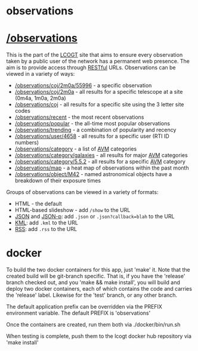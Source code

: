 observations
============

[/observations](http://lcogt.net/observations)
=============

This is the part of the [LCOGT](http://lcogt.net/) site that aims to ensure every observation taken by a public user of the network has a permanent web presence. The aim is to provide access through [RESTful](https://en.wikipedia.org/wiki/Representational_state_transfer) URLs. Observations can be viewed in a variety of ways:

* [/observations/coj/2m0a/55996](http://lcogt.net/observations/coj/2m0a/55996) - a specific observation
* [/observations/coj/2m0a](http://lcogt.net/observations/coj/2m0a) - all results for a specific telescope at a site (0m4a, 1m0a, 2m0a)
* [/observations/coj](http://lcogt.net/observations/coj) - all results for a specific site using the 3 letter site codes
* [/observations/recent](http://lcogt.net/observations/recent) - the most recent observations
* [/observations/popular](http://lcogt.net/observations/popular) - the all-time most popular observations
* [/observations/trending](http://lcogt.net/observations/trending) - a combination of popularity and recency
* [/observations/user/4658](http://lcogt.net/observations/user/4658) - all results for a specific user (RTI ID numbers)
* [/observations/category](http://lcogt.net/observations/category) - a list of [AVM](http://www.virtualastronomy.org/avm_metadata.php) categories
* [/observations/category/galaxies](http://lcogt.net/observations/category/galaxies) - all results for major [AVM](http://www.virtualastronomy.org/avm_metadata.php) categories
* [/observations/category/5.5.2](http://lcogt.net/observations/category/5.5.2) - all results for a specific [AVM](http://www.virtualastronomy.org/avm_metadata.php) category
* [/observations/map](http://lcogt.net/observations/map) - a heat map of observations within the past month
* [/observations/object/M42](http://lcogt.net/observations/object/M42) - named astronomical objects have a breakdown of their exposure times

Groups of observations can be viewed in a variety of formats:

* HTML - the default
* HTML-based slideshow - add `/show` to the URL
* [JSON](https://en.wikipedia.org/wiki/JSON) and [JSON-p](https://en.wikipedia.org/wiki/JSONP): add `.json` or `.json?callback=blah` to the URL
* [KML](https://en.wikipedia.org/wiki/Keyhole_Markup_Language): add `.kml` to the URL
* [RSS](https://en.wikipedia.org/wiki/RSS): add `.rss` to the URL


docker
======

To build the two docker containers for this app, just 'make' it.  Note that the created build will be git-branch specific.
That is, if you have the 'release' branch checked out, and you 'make && make install', you will build and deploy two
docker containers, each of which contains the code and carries the 'release' label.  Likewise for the 'test' branch, or
any other branch.

The default application prefix can be overridden via the PREFIX environment variable.  The default PREFIX is 'observations'

Once the containers are created, run them both via ./docker/bin/run.sh

When testing is complete, push them to the lcogt docker hub repository via 'make install'
